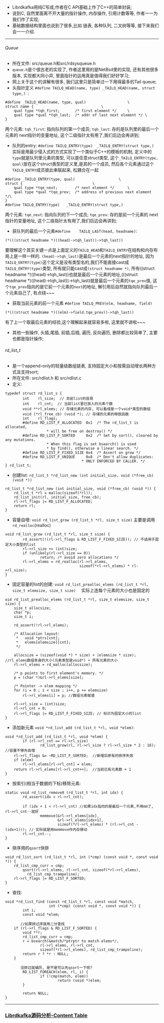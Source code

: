 * Librdkafka用纯C写成,作者在C API基础上作了C++的简单封装;
* 说到C, 自然里面离不开大量的指针操作, 内存操作, 引用计数等等, 作者一一为我们作了实现;
* 基础数据结构里面也说到了很多,比如 链表, 各种队列, 二叉树等等, 接下来我们会一一介绍.
---
###### Queue
* 所在文件: src/queue.h和src/rdsysqueue.h
* `queue.h`是个很古老的实现了, 作者这里用的是NetBsd里的实现, 还有其他很多版本, 实现都大同小异, 里面指针的运用真是值得我们好好学习;
* 网上关于这个的讲解有很多, 我们这里只是简单过一下用得最多的Tail queue;
* 头指针定义 `#define TAILQ_HEAD(name, type)	_TAILQ_HEAD(name, struct type,)
`:
```
#define	_TAILQ_HEAD(name, type, qual)					\
struct name {								\
	qual type *tqh_first;		/* first element */		\
	qual type *qual *tqh_last;	/* addr of last next element */	\
}
```
两个元素:
`tqh_first`: 指向队列的第一个成员;
`tqh_last`: 存的是队列里的最后一个元素的 next指针的变量地址, 这个二级指针太有用了,我们后边会再讲到;
* 队列的entry: `#define TAILQ_ENTRY(type)	_TAILQ_ENTRY(struct type,)
` 实际是用最少侵入式的方式实现了一个类似于C++的模板的机制, 定义中的`type`就是队列里元素的类型, 可以是任意struct类型, 这个`_TAILQ_ENTRY(type, qual)`放在这个struct类型的定义里,是其的一个成员, 然后各个元素通过这个`TAILQ_ENTRY`成员彼此串联起来, 松耦合在一起
```
#define	_TAILQ_ENTRY(type, qual)					\
struct {								\
	qual type *tqe_next;		/* next element */		\
	qual type *qual *tqe_prev;	/* address of previous next element */\
}
#define TAILQ_ENTRY(type)	_TAILQ_ENTRY(struct type,)
```
两个元素:
`tqe_next`: 指向队列的下一个成员;
`tqe_prev`: 存的是前一个元素的 next指针的变量地址, 这个二级指针太有用了,我们后边会再讲到;
* 获队列的最后一个元素`#define	TAILQ_LAST(head, headname)`:
```
(*(((struct headname *)((head)->tqh_last))->tqh_last))
```
要理解这个其实关键一点是上面定义的`TAILQ_HEAD`和`TAILQ_ENTRY`在结构和内存布局上是一样一样的.
`(head)->tqh_last)`是最后一个元素的next指针的地址, 因为`TAILQ_ENTRY(type)`这个定义是没有类型名的,我们不能直接cast成 `TAILQ_ENTRY(type)`类型, 所有就只能cast成`(struct headname *)`, 所有((struct headname *)((head)->tqh_last))也就是最后一个元素的地址,(((struct headname *)((head)->tqh_last))->tqh_last)就是最后一个元素的`tqe_prev`值, 这个`tqe_prev`指向的是它前一个元素的`next`的地址, 解引用后自然就指向队列最后一个元素自己了,  有点绕~~~
* 获取当前元素的前一个元素 `#define	TAILQ_PREV(elm, headname, field)`
```
(*(((struct headname *)((elm)->field.tqe_prev))->tqh_last))
```
有了上一个取最后元素的经验,这个理解起来就容易多啦, 这里就不讲啦~~~
* 其他一些操作, 头插,尾插, 前插,后插, 遍历, 反向遍历, 删除都比较简单了, 主要也都是指针操作;
###### rd_list_t
* 是一个append-only的轻量级数组链表, 支持固定大小和按需自动增长两种方式且支持sort;
* 所在文件: src/rdlist.h 和 src/rdlist.c
* 定义:
```
typedef struct rd_list_s {
        int    rl_size;  // 目前list的容易
        int    rl_cnt;  // 当前list里已放入的元素个数
        void **rl_elems; // 存储元素的内存, 可以看成是一个void*类型的数组
	    void (*rl_free_cb) (void *); // 存储的元素的释放函数
	    int    rl_flags; 
        #define RD_LIST_F_ALLOCATED  0x1  /* The rd_list_t is allocated,
				   * will be free on destroy() */
        #define RD_LIST_F_SORTED     0x2  /* Set by sort(), cleared by any mutations.
				   * When this flag is set bsearch() is used
				   * by find(), otherwise a linear search. */
        #define RD_LIST_F_FIXED_SIZE 0x4  /* Assert on grow */
        #define RD_LIST_F_UNIQUE     0x8  /* Don't allow duplicates:
                                   * ONLY ENFORCED BY CALLER. */
} rd_list_t;
```
* 创建list: `rd_list_t *rd_list_new (int initial_size, void (*free_cb) (void *))`
```
rd_list_t *rd_list_new (int initial_size, void (*free_cb) (void *)) {
	rd_list_t *rl = malloc(sizeof(*rl));
	rd_list_init(rl, initial_size, free_cb);
	rl->rl_flags |= RD_LIST_F_ALLOCATED;
	return rl;
}
```
* 容量自增: `void rd_list_grow (rd_list_t *rl, size_t size)`
主要是调用`rd_realloc`(realloc)
```
void rd_list_grow (rd_list_t *rl, size_t size) {
        rd_assert(!(rl->rl_flags & RD_LIST_F_FIXED_SIZE)); // 不适用于固定大小类型的list
        rl->rl_size += (int)size;
        if (unlikely(rl->rl_size == 0))
                return; /* avoid zero allocations */
        rl->rl_elems = rd_realloc(rl->rl_elems,
                                  sizeof(*rl->rl_elems) * rl->rl_size);
}
```
* 固定容量的list的创建: `void rd_list_prealloc_elems (rd_list_t *rl, size_t elemsize, size_t size) 
`
实际上连每个元素的大小也是固定的
```
oid rd_list_prealloc_elems (rd_list_t *rl, size_t elemsize, size_t size) {
	size_t allocsize;
	char *p;
	size_t i;

	rd_assert(!rl->rl_elems);

	/* Allocation layout:
	 *   void *ptrs[cnt];
	 *   elems[elemsize][cnt];
	 */

	allocsize = (sizeof(void *) * size) + (elemsize * size); //rl_elems数组本身的大小(元素类型是void*) + 所有元素的大小
	rl->rl_elems = rd_malloc(allocsize);

	/* p points to first element's memory. */
	p = (char *)&rl->rl_elems[size];

	/* Pointer -> elem mapping */
	for (i = 0 ; i < size ; i++, p += elemsize)
		rl->rl_elems[i] = p; //数组元素赋值

	rl->rl_size = (int)size;
	rl->rl_cnt = 0;
	rl->rl_flags |= RD_LIST_F_FIXED_SIZE; // 标识为固定大小的list
}
```
* 添加新元素 `void *rd_list_add (rd_list_t *rl, void *elem)`:
```
void *rd_list_add (rd_list_t *rl, void *elem) {
        if (rl->rl_cnt == rl->rl_size)
                rd_list_grow(rl, rl->rl_size ? rl->rl_size * 2 : 16); //容量不够先自增
	rl->rl_flags &= ~RD_LIST_F_SORTED;  //新增后原有的排序失效
	if (elem)
		rl->rl_elems[rl->rl_cnt] = elem;
	return rl->rl_elems[rl->rl_cnt++];  //当前已有元素数 + 1
}
```
* 按索引(相当于数据的下标)移除元素:
```
static void rd_list_remove0 (rd_list_t *rl, int idx) {
        rd_assert(idx < rl->rl_cnt);

        if (idx + 1 < rl->rl_cnt) //如果idx指向的是最后一个元素,不用mm了, rl->rl_cnt--就好
                memmove(&rl->rl_elems[idx],
                        &rl->rl_elems[idx+1],
                        sizeof(*rl->rl_elems) * (rl->rl_cnt - (idx+1))); // 实际就是用memmove作内存移动
        rl->rl_cnt--;
}
```
* 排序用的`qsort`快排
```
void rd_list_sort (rd_list_t *rl, int (*cmp) (const void *, const void *)) {
	rd_list_cmp_curr = cmp;
        qsort(rl->rl_elems, rl->rl_cnt, sizeof(*rl->rl_elems),
	      rd_list_cmp_trampoline);
	rl->rl_flags |= RD_LIST_F_SORTED;
}
```
* 查找:
```
void *rd_list_find (const rd_list_t *rl, const void *match,
                    int (*cmp) (const void *, const void *)) {
        int i;
        const void *elem;

       //如果排过序就用二分查找
	if (rl->rl_flags & RD_LIST_F_SORTED) {
		void **r;
		rd_list_cmp_curr = cmp;
		r = bsearch(&match/*ptrptr to match elems*/,
			    rl->rl_elems, rl->rl_cnt,
			    sizeof(*rl->rl_elems), rd_list_cmp_trampoline);
		return r ? *r : NULL;
	}

       没排过就编历, 是不是可以先qsort一下呢?
        RD_LIST_FOREACH(elem, rl, i) {
                if (!cmp(match, elem))
                        return (void *)elem;
        }

        return NULL;
}
```
---
### [Librdkafka源码分析-Content Table](https://www.jianshu.com/p/1a94bb09a6e6)